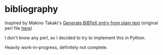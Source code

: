 # bibliography

Inspired by Makino Takaki's [Generate BiBTeX entry from plain text](http://www.snowelm.com/~t/doc/tips/makebib.en.html) (original perl file [here](http://www.snowelm.com/~t/doc/tips/makebib.perl))

I don't know any perl, so I decided to try to implement this in Python.

Heavily work-in-progress, definitely not complete.
